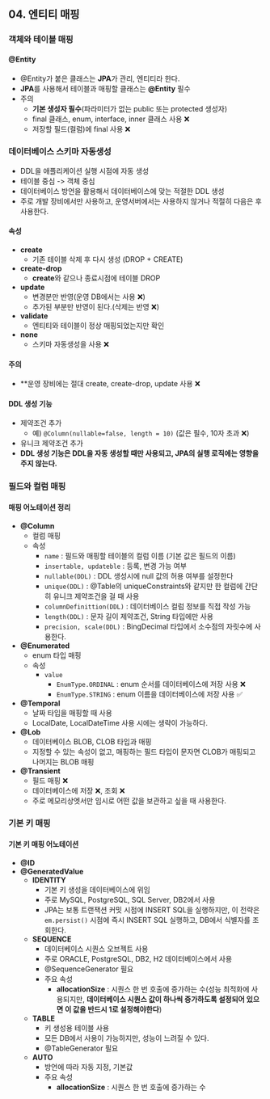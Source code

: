 ## 04. 엔티티 매핑

### 객체와 테이블 매핑
#### @Entity
- @Entity가 붙은 클래스는 **JPA**가 관리, 엔티티라 한다.
- **JPA**를 사용해서 테이블과 매핑할 클래스는 **@Entity** 필수
- 주의
  - **기본 생성자 필수**(파라미터가 없는 public 또는 protected 생성자)
  - final 클래스, enum, interface, inner 클래스 사용 ❌
  - 저장할 필드(컬럼)에 final 사용 ❌


### 데이터베이스 스키마 자동생성
- DDL을 애플리케이션 실행 시점에 자동 생성
- 테이블 중심 -> 객체 중심
- 데이터베이스 방언을 활용해서 데이터베이스에 맞는 적절한 DDL 생성
- 주로 개발 장비에서만 사용하고, 운영서버에서는 사용하지 않거나 적절히 다음은 후 사용한다.

#### 속성
- **create**
  - 기존 테이블 삭제 후 다시 생성 (DROP + CREATE)
- **create-drop**
  - **create**와 같으나 종료시점에 테이블 DROP
- **update**
  - 변경분만 반영(운영 DB에서는 사용 ❌)
  - 추가된 부분만 반영이 된다.(삭제는 반영 ❌)
- **validate**
  - 엔티티와 테이블이 정상 매핑되었는지만 확인
- **none**
  - 스키마 자동생성을 사용 ❌

#### 주의
- **운영 장비에는 절대 create, create-drop, update 사용 ❌

#### DDL 생성 기능
- 제약조건 추가
  - 예) `@Column(nullable=false, length = 10)` (값은 필수, 10자 초과 ❌)
- 유니크 제약조건 추가
- **DDL 생성 기능은 DDL을 자동 생성할 때만 사용되고, JPA의 실행 로직에는 영향을 주지 않는다.**


### 필드와 컬럼 매핑
#### 매핑 어노테이션 정리
- **@Column**
  - 컬럼 매핑
  - 속성
    - `name` : 필드와 매핑할 테이블의 컬럼 이름 (기본 값은 필드의 이름)
    - `insertable, updateble` : 등록, 변경 가능 여부
    - `nullable(DDL)` : DDL 생성시에 null 값의 허용 여부를 설정한다
    - `unique(DDL)` : @Table의 uniqueConstraints와 같지만 한 컬럼에 간단히 유니크 제약조건을 걸 때 사용
    - `columnDefinittion(DDL)` : 데이터베이스 컬럼 정보를 직접 작성 가능
    - `length(DDL)` : 문자 길이 제약조건, String 타입에만 사용
    - `precision, scale(DDL)` : BingDecimal 타입에서 소수점의 자릿수에 사용한다.
- **@Enumerated**
  - enum 타입 매핑
  - 속성
    - `value`
      - `EnumType.ORDINAL` : enum 순서를 데이터베이스에 저장 사용 ❌
      - `EnumType.STRING` : enum 이름을 데이터베이스에 저장 사용 ✅
- **@Temporal**
  - 날짜 타입을 매핑할 때 사용
  - LocalDate, LocalDateTime 사용 시에는 생략이 가능하다.
- **@Lob**
  - 데이터베이스 BLOB, CLOB 타입과 매핑
  - 지정할 수 있는 속성이 없고, 매핑하는 필드 타입이 문자면 CLOB가 매핑되고 나머지는 BLOB 매핑
- **@Transient**
  - 필드 매핑 ❌
  - 데이터베이스에 저장 ❌, 조회 ❌
  - 주로 메모리상엣서만 임시로 어떤 값을 보관하고 싶을 때 사용한다.

  
### 기본 키 매핑
#### 기본 키 매핑 어노테이션
- **@ID**
- **@GeneratedValue**
  - **IDENTITY**
    - 기본 키 생성을 데이터베이스에 위임
    - 주로 MySQL, PostgreSQL, SQL Server, DB2에서 사용
    - JPA는 보통 트랜잭션 커밋 시점에 INSERT SQL을 실행하지만,
    이 전략은 `em.persist()` 시점에 즉시 INSERT SQL 실행하고, DB에서 식별자를 조회한다.
  - **SEQUENCE**
    - 데이터베이스 시퀀스 오브젝트 사용
    - 주로 ORACLE, PostgreSQL, DB2, H2 데이터베이스에서 사용
    - @SequenceGenerator 필요
    - 주요 속성
      - **allocationSize** : 시퀀스 한 번 호출에 증가하는 수(성능 최적화에 사용되지만, **데이터베이스 시퀀스 값이 하나씩 증가하도록 설정되어 있으면
      이 값을 반드시 1로 설정해야한다**)
  - **TABLE**
    - 키 생성용 테이블 사용
    - 모든 DB에서 사용이 가능하지만, 성능이 느려질 수 있다.
    - @TableGenerator 필요
  - **AUTO**
    - 방언에 따라 자동 지정, 기본값
    - 주요 속성
      - **allocationSize** : 시퀀스 한 번 호출에 증가하는 수